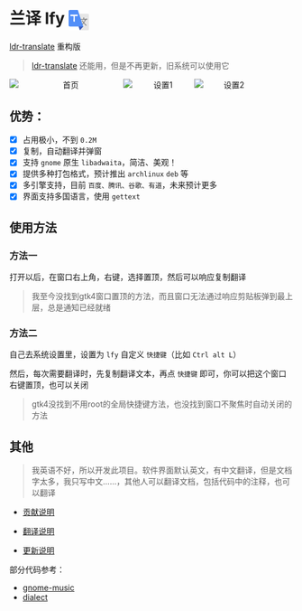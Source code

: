 # 兰译 lfy <img src="src/data/resources/icons/hicolor/scalable/apps/cool.ldr.lfy.svg" width = "36" height = "36" alt="兰译" align=center />

[ldr-translate](https://github.com/yuhldr/ldr-translate) 重构版

> [ldr-translate](https://github.com/yuhldr/ldr-translate) 还能用，但是不再更新，旧系统可以使用它

<center>
<div style="display: flex;">
    <img src="doc/images/main.png" alt="首页" style="width: 40%;">
    <img src="doc/images/preference.png" alt="设置1" style="width: 25%;">
    <img src="doc/images/server-preference.png" alt="设置2" style="width: 25%;">
</div>
</center>


## 优势：

- [x] 占用极小，不到 `0.2M`
- [x] 复制，自动翻译并弹窗
- [x] 支持 `gnome` 原生 `libadwaita`，简洁、美观！
- [x] 提供多种打包格式，预计推出 `archlinux` `deb` 等
- [x] 多引擎支持，目前 `百度、腾讯、谷歌、有道`，未来预计更多
- [x] 界面支持多国语言，使用 `gettext`

## 使用方法


### 方法一

打开以后，在窗口右上角，右键，选择置顶，然后可以响应复制翻译

> 我至今没找到gtk4窗口置顶的方法，而且窗口无法通过响应剪贴板弹到最上层，总是通知已经就绪


### 方法二

自己去系统设置里，设置为 `lfy` 自定义 `快捷键`（比如 `Ctrl alt L`）

然后，每次需要翻译时，先复制翻译文本，再点 `快捷键` 即可，你可以把这个窗口右键置顶，也可以关闭

> gtk4没找到不用root的全局快捷键方法，也没找到窗口不聚焦时自动关闭的方法


## 其他

> 我英语不好，所以开发此项目。软件界面默认英文，有中文翻译，但是文档字太多，我只写中文……，其他人可以翻译文档，包括代码中的注释，也可以翻译

- [贡献说明](doc/CONTRIBUTE.md)

- [翻译说明](doc/TRANSLATE.md)

- [更新说明](doc/CONTRIBUTE.md)


部分代码参考：

- [gnome-music](https://gitlab.gnome.org/GNOME/gnome-music)
- [dialect](https://github.com/dialect-app/dialect)
